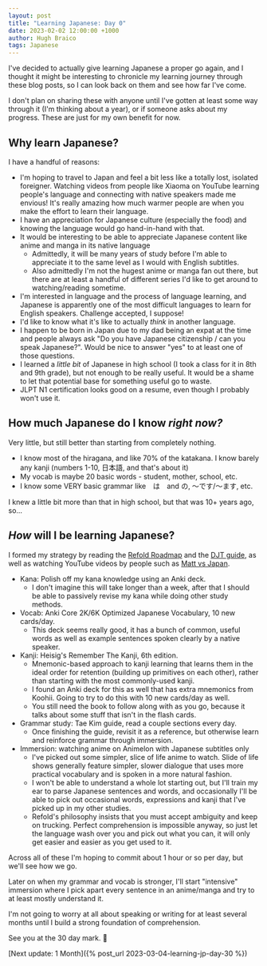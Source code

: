 ```yaml
---
layout: post
title: "Learning Japanese: Day 0"
date: 2023-02-02 12:00:00 +1000
author: Hugh Braico
tags: Japanese
---
```


I've decided to actually give learning Japanese a proper go again, and I thought
it might be interesting to chronicle my learning journey through these blog
posts, so I can look back on them and see how far I've come. 

I don't plan on sharing these with anyone until I've gotten at least some way
through it (I'm thinking about a year), or if someone asks about my progress.
These are just for my own benefit for now.

## Why learn Japanese?

I have a handful of reasons:

* I'm hoping to travel to Japan and feel a bit less like a totally lost,
  isolated foreigner. Watching videos from people like Xiaoma on YouTube
  learning people's language and connecting with native speakers made me
  envious! It's really amazing how much warmer people are when you make the
  effort to learn their language.
* I have an appreciation for Japanese culture (especially the food) and knowing
  the language would go hand-in-hand with that.
* It would be interesting to be able to appreciate Japanese content like anime
  and manga in its native language
  * Admittedly, it will be many years of study before I'm able to appreciate it
    to the same level as I would with English subtitles.
  * Also admittedly I'm not the hugest anime or manga fan out there, but there
    are at least a handful of different series I'd like to get around to
    watching/reading sometime.
* I'm interested in language and the process of language learning, and Japanese
  is apparently one of the most difficult languages to learn for English
  speakers. Challenge accepted, I suppose!
* I'd like to know what it's like to actually *think* in another language. 
* I happen to be born in Japan due to my dad being an expat at the time and
  people always ask "Do you have Japanese citizenship / can you speak
  Japanese?". Would be nice to answer "yes" to at least one of those
  questions.
* I learned a *little bit* of Japanese in high school (I took a class for it in
  8th and 9th grade), but not enough to be really useful. It would be a shame
  to let that potential base for something useful go to waste.
* JLPT N1 certification looks good on a resume, even though I probably won't use
  it.
 
## How much Japanese do I know *right now?*
 
Very little, but still better than starting from completely nothing.

* I know most of the hiragana, and like 70% of the katakana. I know barely any
  kanji (numbers 1-10, 日本語, and that's about it)
* My vocab is maybe 20 basic words - student, mother, school, etc.
* I know some VERY basic grammar like　は　and の, 〜です/〜ます, etc.

I knew a little bit more than that in high school, but that was 10+ years ago,
so...

## *How* will I be learning Japanese?

I formed my strategy by reading the 
[Refold Roadmap](https://refold.la/roadmap/) and the 
[DJT guide](https://itazuraneko.neocities.org/learn/guide), as well as watching
YouTube videos by people such as 
[Matt vs Japan](https://www.youtube.com/channel/UCpf4BknRWAjb_oYIHoMDGVg).

* Kana: Polish off my kana knowledge using an Anki deck.
  * I don't imagine this will take longer than a week, after that I should be
    able to passively revise my kana while doing other study methods.
* Vocab: Anki Core 2K/6K Optimized Japanese Vocabulary, 10 new cards/day.
  * This deck seems really good, it has a bunch of common, useful words as well
    as example sentences spoken clearly by a native speaker.
* Kanji: Heisig's Remember The Kanji, 6th edition.
  * Mnemonic-based approach to kanji learning that learns them in the ideal
    order for retention (building up primitives on each other), rather than
    starting with the most commonly-used kanji.
  * I found an Anki deck for this as well that has extra mnemonics from Koohii.
    Going to try to do this with 10 new cards/day as well.
  * You still need the book to follow along with as you go, because it talks
    about some stuff that isn't in the flash cards.
* Grammar study: Tae Kim guide, read a couple sections every day.
  * Once finishing the guide, revisit it as a reference, but otherwise learn and
    reinforce grammar through immersion.
* Immersion: watching anime on Animelon with Japanese subtitles only
  * I've picked out some simpler, slice of life anime to watch. Slide of life
    shows generally feature simpler, slower dialogue that uses more practical
    vocabulary and is spoken in a more natural fashion.
  * I won't be able to understand a whole lot starting out, but I'll train my
    ear to parse Japanese sentences and words, and occasionally I'll be able to
    pick out occasional words, expressions and kanji that I've picked up in my
    other studies.
  * Refold's philosophy insists that you must accept ambiguity and keep on
    trucking. Perfect comprehension is impossible anyway, so just let the
    language wash over you and pick out what you can, it will only get easier
    and easier as you get used to it.

Across all of these I'm hoping to commit about 1 hour or so per day, but we'll
see how we go. 

Later on when my grammar and vocab is stronger, I'll start "intensive" immersion
where I pick apart every sentence in an anime/manga and try to at least mostly
understand it.

I'm not going to worry at all about speaking or writing for at least several
months until I build a strong foundation of comprehension.

See you at the 30 day mark. 👋

[Next update: 1 Month]({% post_url 2023-03-04-learning-jp-day-30 %})